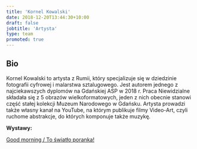 ```yaml
---
title: 'Kornel Kowalski'
date: 2018-12-20T13:44:30+10:00
draft: false
jobtitle: 'Artysta'
type: team
promoted: true
---
```


## Bio

Kornel Kowalski to artysta z Rumii, który specjalizuje się w dziedzinie fotografii cyfrowej i malarstwa sztalugowego. Jest autorem jednego z najciekawszych dyplomów  na Gdańskiej ASP w 2018 r. Praca Niewidzialne składała się  z 5 obrazów wielkoformatowych, jeden z nich obecnie stanowi część stałej kolekcji Muzeum Narodowego w Gdańsku. Artysta prowadzi także własny kanał na YouTube, na którym publikuje filmy Video-Art, czyli ruchome abstrakcje, do których komponuje także muzykę.


**Wystawy:**

[Good morning / To światło poranka!](/warsztaty/good-morning)
